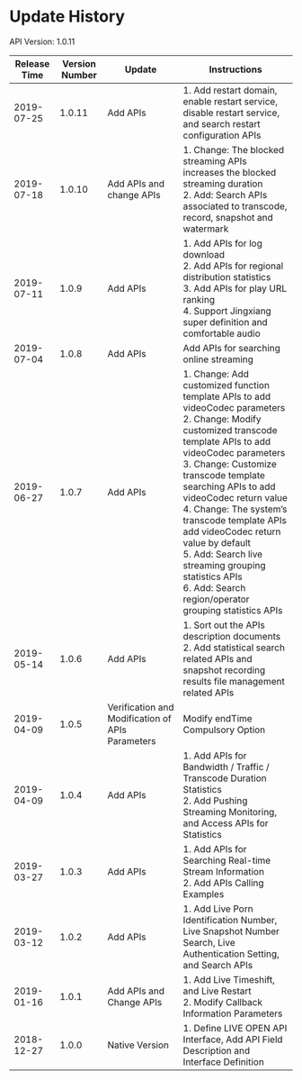 # Update History #
API Version: 1.0.11

|Release Time|Version Number| Update |Instructions|
|------------|-------|------|-------|
|2019-07-25|1.0.11| Add APIs| 1. Add restart domain, enable restart service, disable restart service, and search restart configuration APIs |
|2019-07-18|1.0.10| Add APIs and change APIs| 1. Change: The blocked streaming APIs increases the blocked streaming duration<br> 2. Add: Search APIs associated to transcode, record, snapshot and watermark |
|2019-07-11|1.0.9| Add APIs| 1. Add APIs for log download<br> 2. Add APIs for regional distribution statistics<br> 3. Add APIs for play URL ranking<br> 4. Support Jingxiang super definition and comfortable audio |
|2019-07-04|1.0.8| Add APIs| Add APIs for searching online streaming |
|2019-06-27|1.0.7| Add APIs| 1. Change: Add customized function template APIs to add videoCodec parameters<br> 2. Change: Modify customized transcode template APIs to add videoCodec parameters<br> 3. Change: Customize transcode template searching APIs to add videoCodec return value<br> 4. Change: The system’s transcode template APIs add videoCodec return value by default<br> 5. Add: Search live streaming grouping statistics APIs<br> 6. Add: Search region/operator grouping statistics APIs<br>  |
|2019-05-14|1.0.6| Add APIs| 1. Sort out the APIs description documents<br> 2. Add statistical search related APIs and snapshot recording results file management related APIs |
|2019-04-09|1.0.5| Verification and Modification of APIs Parameters| Modify endTime Compulsory Option |
|2019-04-09|1.0.4| Add APIs|  1. Add APIs for Bandwidth / Traffic / Transcode Duration Statistics<br> 2. Add Pushing Streaming Monitoring, and Access APIs for Statistics|
|2019-03-27|1.0.3| Add APIs|  1. Add APIs for Searching Real-time Stream Information<br> 2. Add APIs Calling Examples|
|2019-03-12|1.0.2| Add APIs|  1. Add Live Porn Identification Number, Live Snapshot Number Search, Live Authentication Setting, and Search APIs|
|2019-01-16|1.0.1| Add APIs and Change APIs |  1. Add Live Timeshift, and Live Restart<br> 2. Modify Callback Information Parameters|
|2018-12-27|1.0.0| Native Version |1. Define LIVE OPEN API Interface, Add API Field Description and Interface Definition|
